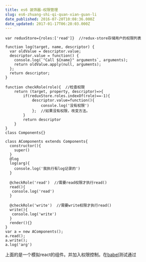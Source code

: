 ```yaml
---
title: es6 装饰器-权限管理
slug: es6-zhuang-shi-qi-quan-xian-guan-li
date_published: 2016-07-20T10:08:36.000Z
date_updated: 2017-01-17T06:28:03.000Z
---
```


    var reduxStore={roles:['read']}  //redux-store存储用户的权限列表
    
    function log(target, name, descriptor) {  
      var oldValue = descriptor.value;
      descriptor.value = function() {
        console.log(`"Call ${name}" arguments`, arguments);
        return oldValue.apply(null, arguments);
      };
      return descriptor;
    }
    
    function checkRole(role){  //检查权限  
        return (target, property, descriptor)=>{
            if(reduxStore.roles.indexOf(role)==-1){
                descriptor.value=function(){
                    console.log('没有权限')
                };  //如果没有权限，改变方法。
            }
            return descriptor
        }
    }
    class Components{}
    
    class AComponents extends Components{  
      constructor(){
        super()
      }
      @log
      log(arg){
        console.log('我执行有log记录的')
      }
    
      @checkRole('read')  //需要read权限才执行read()
      read(){
       console.log('read')
      }
    
      @checkRole('write')  //需要write权限才执行read()
      write(){
       console.log('write')
      }
      render(){}
    }
    var a = new AComponents();  
    a.read();  
    a.write();  
    a.log('arg')  
    

上面的是一个模拟react的组件。并加入权限控制。在[babel](http://babeljs.cn/repl/)测试通过
